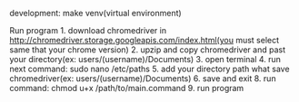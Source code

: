 development:
	make venv(virtual environment)

Run program
	1. download chromedriver in http://chromedriver.storage.googleapis.com/index.html(you must select same that your chrome version)
	2. upzip and copy chromedriver and past your directory(ex: users/(username)/Documents)
	3. open terminal
	4. run next command: sudo nano /etc/paths
	5. add your directory path what save chromedriver(ex: users/(username)/Documents)
	6. save and exit
	8. run command: chmod u+x /path/to/main.command
	9. run program


